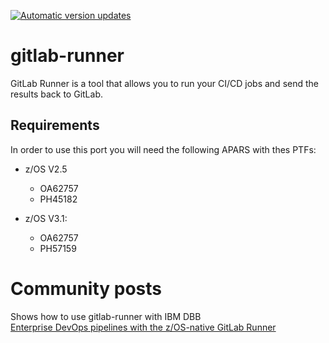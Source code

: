 [![Automatic version updates](https://github.com/ZOSOpenTools/gitlab-runnerport/actions/workflows/bump.yml/badge.svg)](https://github.com/ZOSOpenTools/gitlab-runnerport/actions/workflows/bump.yml)

# gitlab-runner

GitLab Runner is a tool that allows you to run your CI/CD jobs and send the results back to GitLab.

## Requirements
In order to use this port you will need the following APARS with thes PTFs:

- z/OS V2.5
  - OA62757
  - PH45182

- z/OS V3.1:
  - OA62757
  - PH57159

# Community posts

Shows how to use gitlab-runner with IBM DBB  
[Enterprise DevOps pipelines with the z/OS-native GitLab Runner](https://community.ibm.com/community/user/ibmz-and-linuxone/blogs/mathieu-dalbin/2024/04/25/enterprise-devops-pipelines-with-the-zos-native-gi)
